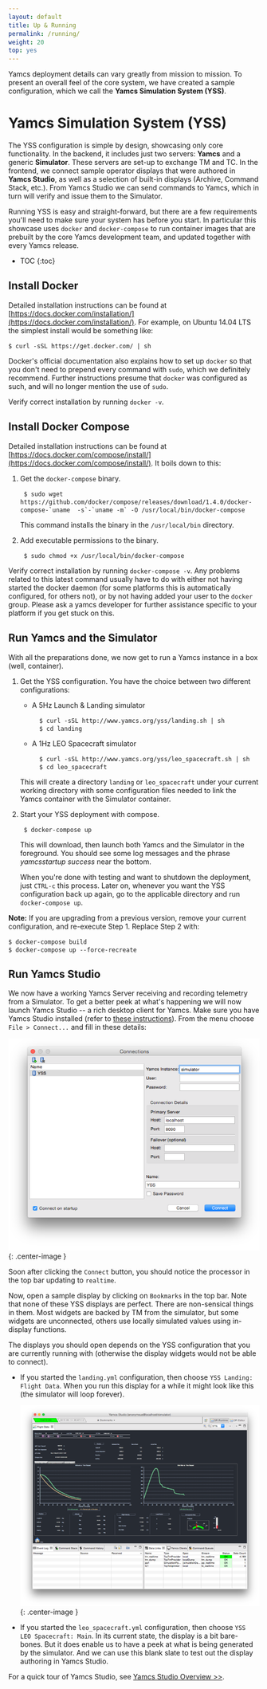 ```yaml
---
layout: default
title: Up & Running
permalink: /running/
weight: 20
top: yes
---
```


Yamcs deployment details can vary greatly from mission to mission. To present an overall feel of the core system, we have created a sample configuration, which we call the **Yamcs Simulation System (YSS)**.

# Yamcs Simulation System (YSS)

The YSS configuration is simple by design, showcasing only core functionality. In the backend, it includes just two servers: **Yamcs** and a generic **Simulator**. These servers are set-up to exchange TM and TC. In the frontend, we connect sample operator displays that were authored in **Yamcs Studio**, as well as a selection of built-in displays (Archive, Command Stack, etc.). From Yamcs Studio we can send commands to Yamcs, which in turn will verify and issue them to the Simulator.

Running YSS is easy and straight-forward, but there are a few requirements you'll need to make sure your system has before you start. In particular this showcase uses `docker` and `docker-compose` to run container images that are prebuilt by the core Yamcs development team, and updated together with every Yamcs release.

* TOC
{:toc}

## Install Docker

Detailed installation instructions can be found at [https://docs.docker.com/installation/](https://docs.docker.com/installation/). For example, on Ubuntu 14.04 LTS the simplest install would be something like:

    $ curl -sSL https://get.docker.com/ | sh
    
Docker's official documentation also explains how to set up `docker` so that you don't need to prepend every command with `sudo`, which we definitely recommend. Further instructions presume that `docker` was configured as such, and will no longer mention the use of `sudo`.

Verify correct installation by running `docker -v`. 

## Install Docker Compose

Detailed installation instructions can be found at [https://docs.docker.com/compose/install/](https://docs.docker.com/compose/install/). It boils down to this:

1. Get the `docker-compose` binary.

        $ sudo wget https://github.com/docker/compose/releases/download/1.4.0/docker-compose-`uname  -s`-`uname -m` -O /usr/local/bin/docker-compose

    This command installs the binary in the `/usr/local/bin` directory. 
	
2. Add executable permissions to the binary.

        $ sudo chmod +x /usr/local/bin/docker-compose
        
Verify correct installation by running `docker-compose -v`. Any problems related to this latest command usually have to do with either not having started the docker daemon (for some platforms this is automatically configured, for others not), or by not having added your user to the `docker` group. Please ask a yamcs developer for further assistance specific to your platform if you get stuck on this.
		
## Run Yamcs and the Simulator

With all the preparations done, we now get to run a Yamcs instance in a box (well, container).

1. Get the YSS configuration. You have the choice between two different configurations:

    * A 5Hz Launch &amp; Landing simulator
    
            $ curl -sSL http://www.yamcs.org/yss/landing.sh | sh
            $ cd landing
    
    * A 1Hz LEO Spacecraft simulator

            $ curl -sSL http://www.yamcs.org/yss/leo_spacecraft.sh | sh
            $ cd leo_spacecraft

    This will create a directory `landing` or `leo_spacecraft` under your current working directory with some configuration files needed to link the Yamcs container with the Simulator container.

2. Start your YSS deployment with compose.
    
        $ docker-compose up       
    
    This will download, then launch both Yamcs and the Simulator in the foreground. You should see some log messages and the phrase  *yamcsstartup success* near the bottom.
    
    When you're done with testing and want to shutdown the deployment, just `CTRL-c` this process. Later on, whenever you want the YSS configuration back up again, go to the applicable directory and run `docker-compose up`.
    
**Note:** If you are upgrading from a previous version, remove your current configuration, and re-execute Step&nbsp;1. Replace Step&nbsp;2 with:

    $ docker-compose build
    $ docker-compose up --force-recreate


## Run Yamcs Studio

We now have a working Yamcs Server receiving and recording telemetry from a Simulator. To get a better peek at what's happening we will now launch Yamcs Studio -- a rich desktop client for Yamcs. Make sure you have Yamcs Studio installed (refer to [these instructions](/docs/studio/installation)). From the menu choose `File > Connect...` and fill in these details:

![YSS Connection](/assets/yss-connect.png){: .center-image }

Soon after clicking the `Connect` button, you should notice the processor in the top bar updating to `realtime`.

Now, open a sample display by clicking on `Bookmarks` in the top bar. Note that none of these YSS displays are perfect. There are non-sensical things in them. Most widgets are backed by TM from the simulator, but some widgets are unconnected, others use locally simulated values using in-display functions. 

The displays you should open depends on the YSS configuration that you are currently running with (otherwise the display widgets would not be able to connect).

* If you started the `landing.yml` configuration, then choose `YSS Landing: Flight Data`. When you run this display for a while it might look like this (the simulator will loop forever).

    ![YSS Flight Data](/assets/yss-flight-data.png){: .center-image }
    
* If you started the `leo_spacecraft.yml` configuration, then choose `YSS LEO Spacecraft: Main`. In its current state, the display is a bit bare-bones. But it does enable us to have a peek at what is being generated by the simulator. And we can use this blank slate to test out the display authoring in Yamcs Studio.

 
For a quick tour of Yamcs Studio, see [Yamcs Studio Overview &gt;&gt;](/docs/studio/overview).
